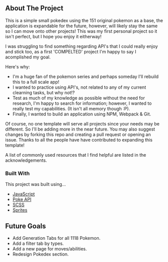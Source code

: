 ## About The Project

This is a simple small pokedex using the 151 original pokemon as a base, the application is expandable for the future, however, will likely stay the same so I can
move onto other projects!
This was my first personal project so it isn't perfect, but I hope you enjoy it eitherway!

I was struggling to find something regarding API's that I could really enjoy and stick too, as a first 'COMPELTED' project I'm happy to say I acomplished my goal.

Here's why:
* I'm a huge fan of the pokemon series and perhaps someday I'll rebuild this to a full scale app!
* I wanted to practice using API's, not related to any of my current clearning tasks, but why not!?
* Test as much of my knowledge as possible without the need for research, I'm happy to search for information; however, I wanted to really test my capabilities. (It isn't all memory though :P).
* Finally, I wanted to build an application using NPM, Webpack & Git.

Of course, no one template will serve all projects since your needs may be different. So I'll be adding more in the near future. You may also suggest changes by forking this repo and creating a pull request or opening an issue. Thanks to all the people have have contributed to expanding this template!

A list of commonly used resources that I find helpful are listed in the acknowledgements.

### Built With

This project was built using...
* [JavaScript](https://www.javascript.com/)
* [Poke API](https://pokeapi.co/)
* [SCSS](https://sass-lang.com/)
* [Sprites](https://pokemondb.net/sprites)

## Future Goals

 * Add Generation Tabs for all 1118 Pokemon.
 * Add a filter tab by types.
 * Add a new page for moves/abilities.
 * Redesign Pokedex section.

<!-- MARKDOWN LINKS & IMAGES -->
<!-- https://www.markdownguide.org/basic-syntax/#reference-style-links -->
[contributors-shield]: https://img.shields.io/github/contributors/othneildrew/Best-README-Template.svg?style=for-the-badge
[contributors-url]: https://github.com/othneildrew/Best-README-Template/graphs/contributors
[forks-shield]: https://img.shields.io/github/forks/othneildrew/Best-README-Template.svg?style=for-the-badge
[forks-url]: https://github.com/othneildrew/Best-README-Template/network/members
[stars-shield]: https://img.shields.io/github/stars/othneildrew/Best-README-Template.svg?style=for-the-badge
[stars-url]: https://github.com/othneildrew/Best-README-Template/stargazers
[issues-shield]: https://img.shields.io/github/issues/othneildrew/Best-README-Template.svg?style=for-the-badge
[issues-url]: https://github.com/othneildrew/Best-README-Template/issues
[license-shield]: https://img.shields.io/github/license/othneildrew/Best-README-Template.svg?style=for-the-badge
[license-url]: https://github.com/othneildrew/Best-README-Template/blob/master/LICENSE.txt
[linkedin-shield]: https://img.shields.io/badge/-LinkedIn-black.svg?style=for-the-badge&logo=linkedin&colorB=555
[linkedin-url]: https://linkedin.com/in/othneildrew
[product-screenshot]: images/screenshot.png
